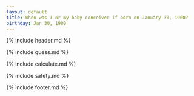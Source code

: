 ```yaml
---
layout: default
title: When was I or my baby conceived if born on January 30, 1900?
birthday: Jan 30, 1900
---
```


{% include header.md %}

{% include guess.md %}

{% include calculate.md %}

{% include safety.md %}

{% include footer.md %}



